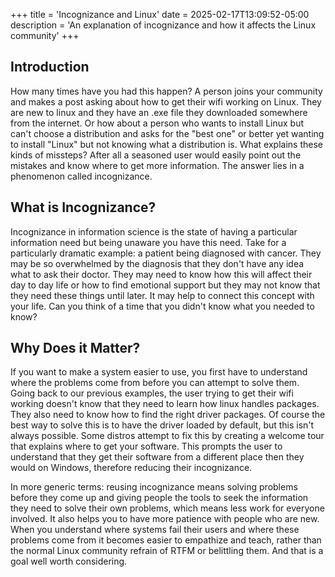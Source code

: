 +++
title = 'Incognizance and Linux'
date = 2025-02-17T13:09:52-05:00
description = 'An explanation of incognizance and how it affects the Linux community'
+++
## Introduction

How many times have you had this happen? A person joins your community and makes a post asking about how to get their wifi working on Linux. They are new to linux and they have an .exe file they downloaded somewhere from the internet. Or how about a person who wants to install Linux but can't choose a distribution and asks for the "best one" or better yet wanting to install "Linux" but not knowing what a distribution is. What explains these kinds of missteps? After all a seasoned user would easily point out the mistakes and know where to get more information. The answer lies in a phenomenon called incognizance.

## What is Incognizance?

Incognizance in information science is the state of having a particular information need but being unaware you have this need. Take for a particularly dramatic example: a patient being diagnosed with cancer. They may be so overwhelmed by the diagnosis that they don't have any idea what to ask their doctor. They may need to know how this will affect their day to day life or how to find emotional support but they may not know that they need these things until later. It may help to connect this concept with your life. Can you think of a time that you didn't know what you needed to know?

## Why Does it Matter? 

If you want to make a system easier to use, you first have to understand where the problems come from before you can attempt to solve them. Going back to our previous examples, the user trying to get their wifi working doesn't know that they need to learn how linux handles packages. They also need to know how to find the right driver packages. Of course the best way to solve this is to have the driver loaded by default, but this isn't always possible. Some distros attempt to fix this by creating a welcome tour that explains where to get your software. This prompts the user to understand that they get their software from a different place then they would on Windows, therefore reducing their incognizance.

In more generic terms: reusing incognizance means solving problems before they come up and giving people the tools to seek the information they need to solve their own problems, which means less work for everyone involved. It also helps you to have more patience with people who are new. When you understand where systems fail their users and where these problems come from it becomes easier to empathize and teach, rather than the normal Linux community refrain of RTFM or belittling them. And that is a goal well worth considering.
